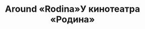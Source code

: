 ---
title: ['Around «Rodina»', 'У кинотеатра «Родина»']
categories: [territories]
designEnd: 2017
---
